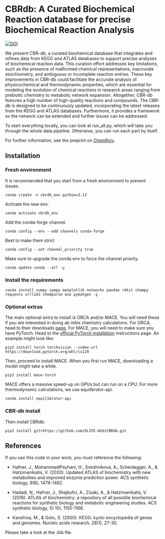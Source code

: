 # CBRdb: A Curated Biochemical Reaction database for precise Biochemical Reaction Analysis

[![DOI](https://zenodo.org/badge/804095458.svg)](https://doi.org/10.5281/zenodo.14948472)

We present CBR-db, a curated biochemical database that integrates and refines data from KEGG and ATLAS databases to
support precise analyses of biochemical reaction data. This curation effort addresses key limitations, such as the
presence of malformed chemical representations, inaccurate stoichiometry, and ambiguous or incomplete reaction entries.
These key improvements in CBR-db could facilitate the accurate analysis of physicochemical and thermodynamic properties,
which are essential for modeling the evolution of chemical reactions in research areas ranging from prebiotic chemistry
to metabolic network expansion. Altogether, CBR-db features a high number of high-quality reactions and compounds. The
CBR-db is designed to be continuously updated, incorporating the latest releases from the KEGG and ATLAS databases.
Furthermore, it provides a framework so the network can be extended and further issues can be addressed.

To start everything locally, you can look at run_all.py, which will take you through the whole data pipeline. Otherwise,
you can run each part by itself.

For further information, see the preprint
on [ChemRxiv](https://chemrxiv.org/engage/chemrxiv/article-details/67c28c046dde43c908f7aa37).

## Installation

### Fresh environment

It is recommended that you start from a fresh environment to prevent issues.

```
conda create -n cbrdb_env python=3.13
```

Activate the new env.

```
conda activate cbrdb_env
```

Add the conda-forge channel.

```
conda config --env --add channels conda-forge
```

Best to make them strict

```
conda config --set channel_priority true
```

Make sure to upgrade the conda env to force the channel priority.

```
conda update conda --all -y
```

### Install the requirements

```
conda install numpy sympy matplotlib networkx pandas rdkit chempy requests urllib3 chemparse ase pymatgen -y
```

### Optional extras

The main optional extra to install is ORCA and/or MACE. You will need these if you are interested in doing ab initio
chemistry calculations.
For ORCA, head to their downloads [page](https://orcaforum.kofo.mpg.de/app.php/dlext/?view=detail&df_id=251).
For MACE, you will need to make sure you have PyTorch. Head to
the [official PyTorch installation](https://pytorch.org/get-started/locally/) instructions page. An example might look
like:

```
pip3 install torch torchvision --index-url https://download.pytorch.org/whl/cu129
```

Then, proceed to install MACE. When you first run MACE, downloading a model might take a while.

```
pip3 install mace-torch
```

MACE offers a massive speed-up on GPUs but can run on a CPU.
For more thermodynamic calculations, we use equilibrator-api.

```
conda install equilibrator-api
```

### CBR-db install

Then install CBRdb:

```
pip3 install git+https://github.com/ELIFE-ASU/CBRdb.git
```

## References

If you use this code in your work, you must reference the following:

- Hafner, J., MohammadiPeyhani, H., Sveshnikova, A., Scheidegger, A., & Hatzimanikatis, V. (2020). Updated ATLAS of
  biochemistry with new metabolites and improved enzyme prediction power. ACS synthetic biology, 9(6), 1479-1482.

- Hadadi, N., Hafner, J., Shajkofci, A., Zisaki, A., & Hatzimanikatis, V. (2016). ATLAS of biochemistry: a repository of
  all possible biochemical reactions for synthetic biology and metabolic engineering studies. ACS synthetic biology, 5(
  10), 1155-1166.

- Kanehisa, M., & Goto, S. (2000). KEGG: kyoto encyclopedia of genes and genomes. Nucleic acids research, 28(1), 27-30.

Please take a look at the .bib file.

